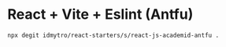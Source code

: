 # React + Vite + Eslint (Antfu)

```bash
npx degit idmytro/react-starters/s/react-js-academid-antfu .
```

